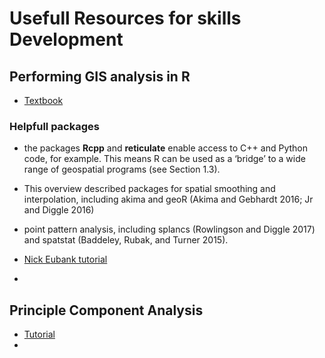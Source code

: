 # Usefull Resources for skills Development

## Performing GIS analysis in R
- [Textbook](https://bookdown.org/robinlovelace/geocompr/intro.html)
### Helpfull packages

- the packages **Rcpp** and **reticulate** enable access to C++ and Python code, for example. This means R can be used as a      ‘bridge’ to a wide range of geospatial programs (see Section 1.3).

- This overview described packages for spatial smoothing and interpolation, including akima and geoR (Akima and Gebhardt 2016; Jr and Diggle 2016)

- point pattern analysis, including splancs (Rowlingson and Diggle 2017) and spatstat (Baddeley, Rubak, and Turner 2015).
  
- [Nick Eubank tutorial](http://www.nickeubank.com/gis-in-r/)
- 

## Principle Component Analysis 

- [Tutorial](https://www.datacamp.com/community/tutorials/pca-analysis-r)
- 
